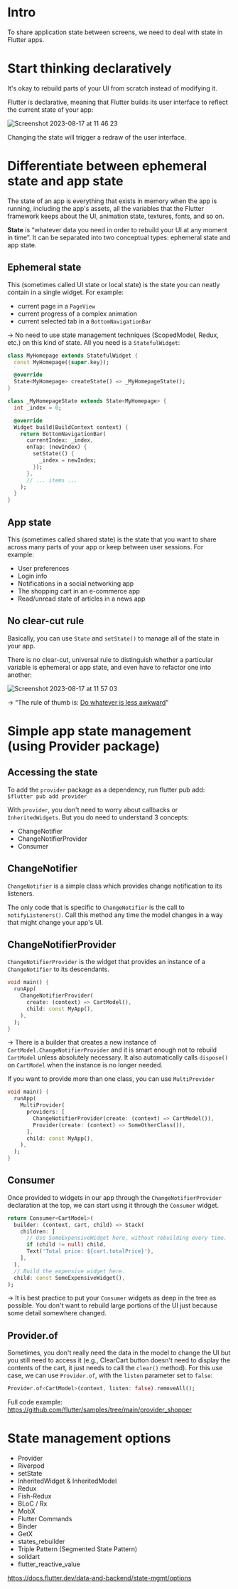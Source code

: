 # Intro

To share application state between screens, we need to deal with state in Flutter apps.

# Start thinking declaratively

It's okay to rebuild parts of your UI from scratch instead of modifying it.

Flutter is declarative, meaning that Flutter builds its user interface to reflect the current state of your app:

![Screenshot 2023-08-17 at 11 46 23](https://github.com/minhnimble/learning-notes/assets/70877098/ae4aebcc-c432-487d-8af8-64402fa85ce9)

Changing the state will trigger a redraw of the user interface. 

# Differentiate between ephemeral state and app state

The state of an app is everything that exists in memory when the app is running, including the app's assets, all the variables that the Flutter framework keeps about the UI, animation state, textures, fonts, and so on.

__State__ is “whatever data you need in order to rebuild your UI at any moment in time”. It can be separated into two conceptual types: ephemeral state and app state.

## Ephemeral state

This (sometimes called UI state or local state) is the state you can neatly contain in a single widget. For example:

- current page in a `PageView`
- current progress of a complex animation
- current selected tab in a `BottomNavigationBar`

→ No need to use state management techniques (ScopedModel, Redux, etc.) on this kind of state. All you need is a `StatefulWidget`:

```dart
class MyHomepage extends StatefulWidget {
  const MyHomepage({super.key});

  @override
  State<MyHomepage> createState() => _MyHomepageState();
}

class _MyHomepageState extends State<MyHomepage> {
  int _index = 0;

  @override
  Widget build(BuildContext context) {
    return BottomNavigationBar(
      currentIndex: _index,
      onTap: (newIndex) {
        setState(() {
          _index = newIndex;
        });
      },
      // ... items ...
    );
  }
}
```

## App state

This (sometimes called shared state) is the state that you want to share across many parts of your app or keep between user sessions. For example:

- User preferences
- Login info
- Notifications in a social networking app
- The shopping cart in an e-commerce app
- Read/unread state of articles in a news app

## No clear-cut rule

Basically, you can use `State` and `setState()` to manage all of the state in your app.

There is no clear-cut, universal rule to distinguish whether a particular variable is ephemeral or app state, and even have to refactor one into another:

![Screenshot 2023-08-17 at 11 57 03](https://github.com/minhnimble/learning-notes/assets/70877098/da86104d-2c29-4e57-a38c-66efde586611)

→ “The rule of thumb is: [Do whatever is less awkward](https://github.com/reduxjs/redux/issues/1287#issuecomment-175351978)”

# Simple app state management (using Provider package)

## Accessing the state

To add the `provider` package as a dependency, run flutter pub add: `$flutter pub add provider`

With `provider`, you don't need to worry about callbacks or `InheritedWidgets`. But you do need to understand 3 concepts:

- ChangeNotifier
- ChangeNotifierProvider
- Consumer

## ChangeNotifier

`ChangeNotifier` is a simple class which provides change notification to its listeners.

The only code that is specific to `ChangeNotifier` is the call to `notifyListeners()`. Call this method any time the model changes in a way that might change your app's UI.

## ChangeNotifierProvider

`ChangeNotifierProvider` is the widget that provides an instance of a `ChangeNotifier` to its descendants.

```dart
void main() {
  runApp(
    ChangeNotifierProvider(
      create: (context) => CartModel(),
      child: const MyApp(),
    ),
  );
}
```

→ There is a builder that creates a new instance of `CartModel.ChangeNotifierProvider` and it is smart enough not to rebuild `CartModel` unless absolutely necessary. It also automatically calls `dispose()` on `CartModel` when the instance is no longer needed.

If you want to provide more than one class, you can use `MultiProvider`

```dart
void main() {
  runApp(
    MultiProvider(
      providers: [
        ChangeNotifierProvider(create: (context) => CartModel()),
        Provider(create: (context) => SomeOtherClass()),
      ],
      child: const MyApp(),
    ),
  );
}
```

## Consumer

Once provided to widgets in our app through the `ChangeNotifierProvider` declaration at the top, we can start using it through the `Consumer` widget.

```dart
return Consumer<CartModel>(
  builder: (context, cart, child) => Stack(
    children: [
      // Use SomeExpensiveWidget here, without rebuilding every time.
      if (child != null) child,
      Text('Total price: ${cart.totalPrice}'),
    ],
  ),
  // Build the expensive widget here.
  child: const SomeExpensiveWidget(),
);
```

→ It is best practice to put your `Consumer` widgets as deep in the tree as possible. You don't want to rebuild large portions of the UI just because some detail somewhere changed.

## Provider.of

Sometimes, you don't really need the data in the model to change the UI but you still need to access it (e.g., ClearCart button doesn't need to display the contents of the cart, it just needs to call the `clear()` method). For this use case, we can use `Provider.of`, with the `listen` parameter set to `false`:

```dart
Provider.of<CartModel>(context, listen: false).removeAll();
```

Full code example: https://github.com/flutter/samples/tree/main/provider_shopper

# State management options

- Provider
- Riverpod
- setState
- InheritedWidget & InheritedModel
- Redux
- Fish-Redux
- BLoC / Rx
- MobX
- Flutter Commands
- Binder
- GetX
- states_rebuilder
- Triple Pattern (Segmented State Pattern)
- solidart
- flutter_reactive_value

https://docs.flutter.dev/data-and-backend/state-mgmt/options
